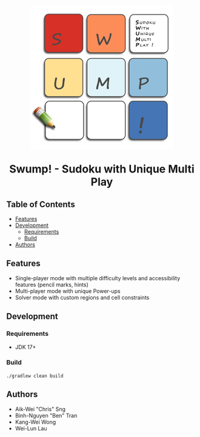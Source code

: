 <h1 align="center">
  <img src="./src/main/dist/img/logo.png" alt="Logo">

  <p align="center">Swump! - Sudoku with Unique Multi Play</p>
</h1>

## Table of Contents

- [Features](#features)
- [Development](#development)
    - [Requirements](#requirements)
    - [Build](#build)
- [Authors](#authors)

## Features

- Single-player mode with multiple difficulty levels and accessibility features (pencil marks, hints)
- Multi-player mode with unique Power-ups
- Solver mode with custom regions and cell constraints

## Development

### Requirements

- JDK 17+

### Build

```shell
./gradlew clean build
```

## Authors

- Aik-Wei "Chris" Sng
- Binh-Nguyen "Ben" Tran
- Kang-Wei Wong
- Wei-Lun Lau
